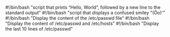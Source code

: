 #!/bin/bash
"script that prints “Hello, World”, followed by a new line to the standard output"
#!/bin/bash
"script that displays a confused smiley "(Ôo)'"
#!/bin/bash
"Display the content of the /etc/passwd file"
#!/bin/bash
"Display the content of /etc/passwd and /etc/hosts"
#!/bin/bash
"Display the last 10 lines of /etc/passwd"
